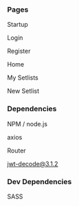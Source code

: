 ### Pages
Startup

Login

Register

Home

My Setlists

New Setlist



### Dependencies

NPM / node.js

axios

Router

jwt-decode@3.1.2


### Dev Dependencies

SASS

